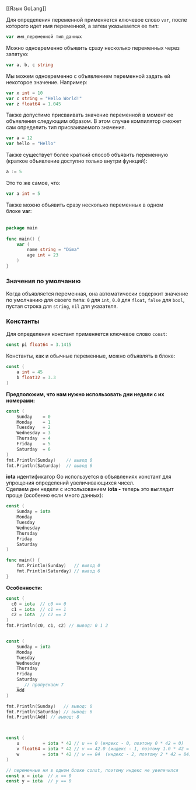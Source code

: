[[Язык GoLang]]

Для определения переменной применяется ключевое слово `var`, после которого идет имя переменной, а затем указывается ее тип:

```go
var имя_переменной тип_данных
```

Можно одновременно объявить сразу несколько переменных через запятую:

```go
var a, b, c string
```

Мы можем одновременно с объявлением переменной задать ей некоторое значение. Например:

```go
var x int = 10
var c string = "Hello World!"
var z float64 = 1.045
```

Также допустимо присваивать значение переменной в момент ее объявления следующим образом. В этом случае компилятор сможет сам определить тип присваиваемого значения.

```go
var a = 12
var hello = "Hello"
```

Также существует более краткий способ объявить переменную (краткое объявление доступно только внутри функций):

```go
a := 5
```

Это то же самое, что:

```go
var a int = 5
```

Также можно объявить сразу несколько переменных в одном блоке **var**:  
 
```go
package main
 
func main() {
    var (
        name string = "Dima"
        age int = 23
    )
}
```

### Значения по умолчанию 

Когда объявляется переменная, она автоматически содержит значение по умолчанию для своего типа: `0` для `int`, `0.0` для `float`, `false` для `bool`, пустая строка для `string`, `nil` для указателя.

### Константы
Для определения констант применяется ключевое слово `const`:

```go
const pi float64 = 3.1415
```

Константы, как и обычные переменные, можно объявлять в блоке:

```go
const (
	a int = 45
	b float32 = 3.3
)
```

**Предположим, что нам нужно использовать дни недели с их номерами:**

```go
const (
	Sunday    = 0
	Monday    = 1
	Tuesday   = 2
	Wednesday = 3
	Thursday  = 4
	Friday    = 5
	Saturday  = 6
)
fmt.Println(Sunday)    // вывод 0
fmt.Println(Saturday)  // вывод 6
```

**iota** идентификатор Go используется в объявлениях констант для упрощения определений увеличивающихся чисел.  
Сделаем дни недели с использованием **iota -** теперь это выглядит проще (особенно если много данных):  

```go
const (
	Sunday = iota
	Monday
	Tuesday
	Wednesday
	Thursday
	Friday
	Saturday
)

func main() {
	fmt.Println(Sunday)   // вывод 0
	fmt.Println(Saturday) // вывод 6
}
```

**Особенности:**

```go
const (
  c0 = iota  // c0 == 0
  c1 = iota  // c1 == 1
  c2 = iota  // c2 == 2
)
fmt.Println(c0, c1, c2) // вывод: 0 1 2


const (
	Sunday = iota
	Monday
	Tuesday
	Wednesday
	Thursday
	Friday
	Saturday
	_  // пропускаем 7
	Add
)

fmt.Println(Sunday)   // вывод: 0
fmt.Println(Saturday) // вывод: 6
fmt.Println(Add) // вывод: 8



const (
	u         = iota * 42 // u == 0 (индекс - 0, поэтому 0 * 42 = 0)
	v float64 = iota * 42 // v == 42.0 (индекс - 1, поэтому 1.0 * 42 = 42.0)
	w         = iota * 42 // w == 84  (индекс - 2, поэтому 2 * 42 = 84)
)

// переменные ни в одном блоке const, поэтому индекс не увеличился
const x = iota  // x == 0
const y = iota  // y == 0
```

